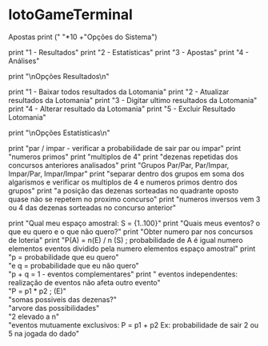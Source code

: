 # lotoGameTerminal
Apostas
print (" "*10 +"Opções do Sistema")

print "1 - Resultados"
print "2 - Estatísticas"
print "3 - Apostas"
print "4 - Análises"

print "\nOpções Resultados\n"

print "1 - Baixar todos resultados da Lotomania"
print "2 - Atualizar resultados da Lotomania"
print "3 - Digitar ultimo resultados da Lotomania"
print "4 - Alterar resultado da Lotomania"
print "5 - Excluir Resultado Lotomania"

print "\nOpções Estatísticas\n"

print "par / impar - verificar a probabilidade de sair par ou impar"
print "numeros primos"
print "multiplos de 4"
print "dezenas repetidas dos concursos anteriores analisados"
print "Grupos Par/Par, Par/Impar, Impar/Par, Impar/Impar"
print "separar dentro dos grupos em soma dos algarismos e verificar os multiplos de 4 e numeros primos dentro dos grupos"
print "a posição das dezenas sorteadas no quadrante oposto quase não se repetem no proximo concurso"
print "numeros inversos vem 3 ou 4 das dezenas sorteadas no concurso anterior"

print "Qual meu espaço amostral: S = {1..100}"
print "Quais meus eventos? o que eu quero e o que não quero?"
print "Obter numero par nos concursos de loteria"
print "P(A) =  n(E) / n (S) ; probabilidade de A é igual numero elementos eventos dividido pela numero elementos espaço amostral"
print "p = probabilidade que eu quero" \
      "e q =  probabilidade que eu não quero" \
      "p + q = 1 - eventos complementares"
print " eventos independentes: realização de eventos não afeta outro evento" \
      "P = p1 * p2 ; (E)" \
      "somas possiveis das dezenas?" \
      "arvore das possibilidades" \
      "2 elevado a n" \
      "eventos mutuamente exclusivos: P = p1 + p2 Ex: probabilidade de sair 2 ou 5 na jogada do dado"
